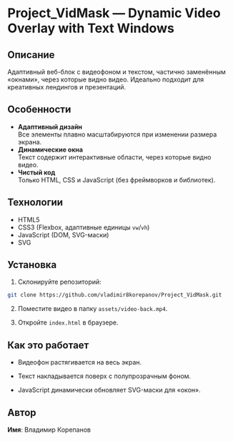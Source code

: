 # Project_VidMask — Dynamic Video Overlay with Text Windows

## Описание 
Адаптивный веб-блок с видеофоном и текстом, частично заменённым «окнами», через которые видно видео. Идеально подходит для креативных лендингов и презентаций.

## Особенности
- **Адаптивный дизайн**  
  Все элементы плавно масштабируются при изменении размера экрана.
- **Динамические окна**  
  Текст содержит интерактивные области, через которые видно видео.
- **Чистый код**  
  Только HTML, CSS и JavaScript (без фреймворков и библиотек).

## Технологии
- HTML5
- CSS3 (Flexbox, адаптивные единицы `vw`/`vh`)
- JavaScript (DOM, SVG-маски)
- SVG

## Установка
1. Склонируйте репозиторий:

``` bash
git clone https://github.com/vladimir8korepanov/Project_VidMask.git 
```

2. Поместите видео в папку `assets/video-back.mp4`.

3. Откройте `index.html` в браузере.

## Как это работает
- Видеофон растягивается на весь экран.

- Текст накладывается поверх с полупрозрачным фоном.

- JavaScript динамически обновляет SVG-маски для «окон».

## Автор
**Имя**: Владимир Корепанов

